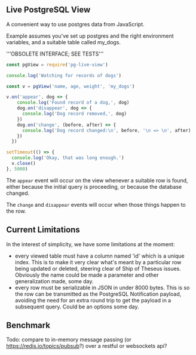 ## Live PostgreSQL View

A convenient way to use postgres data from JavaScript.

Example assumes you've set up postgres and the right environment
variables, and a suitable table called my_dogs.

'''OBSOLETE INTERFACE; SEE TESTS'''

```js
const pgView = require('pg-live-view')

console.log('Watching for records of dogs')

const v = pgView('name, age, weight', 'my_dogs')

v.on('appear', dog => {
    console.log('Found record of a dog,', dog)
    dog.on('disappear', dog => {
      console.log('Dog record removed,', dog) 
    })
    dog.on('change', (before, after) => {
      console.log('Dog record changed:\n', before, '\n => \n', after)
    })
  })

setTimeout(() => {
  console.log('Okay, that was long enough.')
  v.close()
}, 5000)
```

The `appear` event will occur on the view whenever a suitable row is
found, either because the initial query is proceeding, or because the
database changed.

The `change` and `disappear` events will occur when those things
happen to the row.

## Current Limitations

In the interest of simplicity, we have some limitations at the moment:

* every viewed table must have a column named 'id' which is a unique index. This is to make it very clear what's meant by a particular row being updated or deleted, steering clear of Ship of Theseus issues.  Obviously the name could be made a parameter and other generalization made, some day.
* every row must be serializable in JSON in under 8000 bytes.  This is so the row can be transmitted as the PostgreSQL Notification payload, avoiding the need for an extra round trip to get the payload in a subsequent query.  Could be an options some day.

## Benchmark

Todo: compare to in-memory message passing (or https://redis.io/topics/pubsub?)  over a restful or websockets api?


